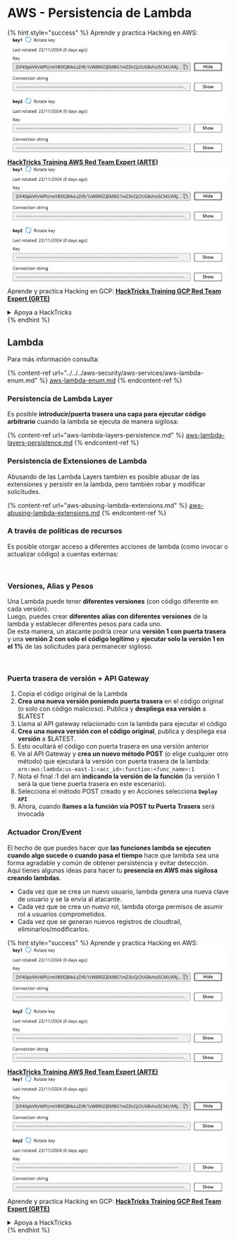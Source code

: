 # AWS - Persistencia de Lambda

{% hint style="success" %}
Aprende y practica Hacking en AWS:<img src="/.gitbook/assets/image.png" alt="" data-size="line">[**HackTricks Training AWS Red Team Expert (ARTE)**](https://training.hacktricks.xyz/courses/arte)<img src="/.gitbook/assets/image.png" alt="" data-size="line">\
Aprende y practica Hacking en GCP: <img src="/.gitbook/assets/image (2).png" alt="" data-size="line">[**HackTricks Training GCP Red Team Expert (GRTE)**<img src="/.gitbook/assets/image (2).png" alt="" data-size="line">](https://training.hacktricks.xyz/courses/grte)

<details>

<summary>Apoya a HackTricks</summary>

* Revisa los [**planes de suscripción**](https://github.com/sponsors/carlospolop)!
* **Únete al** 💬 [**grupo de Discord**](https://discord.gg/hRep4RUj7f) o al [**grupo de telegram**](https://t.me/peass) o **síguenos en** **Twitter** 🐦 [**@hacktricks\_live**](https://twitter.com/hacktricks\_live)**.**
* **Comparte trucos de hacking enviando PRs a los** [**HackTricks**](https://github.com/carlospolop/hacktricks) y [**HackTricks Cloud**](https://github.com/carlospolop/hacktricks-cloud) repos de github.

</details>
{% endhint %}

## Lambda

Para más información consulta:

{% content-ref url="../../../aws-security/aws-services/aws-lambda-enum.md" %}
[aws-lambda-enum.md](../../../aws-security/aws-services/aws-lambda-enum.md)
{% endcontent-ref %}

### Persistencia de Lambda Layer

Es posible **introducir/puerta trasera una capa para ejecutar código arbitrario** cuando la lambda se ejecuta de manera sigilosa:

{% content-ref url="aws-lambda-layers-persistence.md" %}
[aws-lambda-layers-persistence.md](aws-lambda-layers-persistence.md)
{% endcontent-ref %}

### Persistencia de Extensiones de Lambda

Abusando de las Lambda Layers también es posible abusar de las extensiones y persistir en la lambda, pero también robar y modificar solicitudes.

{% content-ref url="aws-abusing-lambda-extensions.md" %}
[aws-abusing-lambda-extensions.md](aws-abusing-lambda-extensions.md)
{% endcontent-ref %}

### A través de políticas de recursos

Es posible otorgar acceso a diferentes acciones de lambda (como invocar o actualizar código) a cuentas externas:

<figure><img src="../../../../.gitbook/assets/image (2) (1) (2) (2).png" alt=""><figcaption></figcaption></figure>

### Versiones, Alias y Pesos

Una Lambda puede tener **diferentes versiones** (con código diferente en cada versión).\
Luego, puedes crear **diferentes alias con diferentes versiones** de la lambda y establecer diferentes pesos para cada uno.\
De esta manera, un atacante podría crear una **versión 1 con puerta trasera** y una **versión 2 con solo el código legítimo** y **ejecutar solo la versión 1 en el 1%** de las solicitudes para permanecer sigiloso.

<figure><img src="../../../../.gitbook/assets/image (2) (2).png" alt=""><figcaption></figcaption></figure>

### Puerta trasera de versión + API Gateway

1. Copia el código original de la Lambda
2. **Crea una nueva versión poniendo puerta trasera** en el código original (o solo con código malicioso). Publica y **despliega esa versión** a $LATEST
1. Llama al API gateway relacionado con la lambda para ejecutar el código
3. **Crea una nueva versión con el código original**, publica y despliega esa **versión** a $LATEST.
1. Esto ocultará el código con puerta trasera en una versión anterior
4. Ve al API Gateway y **crea un nuevo método POST** (o elige cualquier otro método) que ejecutará la versión con puerta trasera de la lambda: `arn:aws:lambda:us-east-1:<acc_id>:function:<func_name>:1`
1. Nota el final :1 del arn **indicando la versión de la función** (la versión 1 será la que tiene puerta trasera en este escenario).
5. Selecciona el método POST creado y en Acciones selecciona **`Deploy API`**
6. Ahora, cuando **llames a la función vía POST tu Puerta Trasera** será invocada

### Actuador Cron/Event

El hecho de que puedes hacer que **las funciones lambda se ejecuten cuando algo sucede o cuando pasa el tiempo** hace que lambda sea una forma agradable y común de obtener persistencia y evitar detección.\
Aquí tienes algunas ideas para hacer tu **presencia en AWS más sigilosa creando lambdas**.

* Cada vez que se crea un nuevo usuario, lambda genera una nueva clave de usuario y se la envía al atacante.
* Cada vez que se crea un nuevo rol, lambda otorga permisos de asumir rol a usuarios comprometidos.
* Cada vez que se generan nuevos registros de cloudtrail, eliminarlos/modificarlos.

{% hint style="success" %}
Aprende y practica Hacking en AWS:<img src="/.gitbook/assets/image.png" alt="" data-size="line">[**HackTricks Training AWS Red Team Expert (ARTE)**](https://training.hacktricks.xyz/courses/arte)<img src="/.gitbook/assets/image.png" alt="" data-size="line">\
Aprende y practica Hacking en GCP: <img src="/.gitbook/assets/image (2).png" alt="" data-size="line">[**HackTricks Training GCP Red Team Expert (GRTE)**<img src="/.gitbook/assets/image (2).png" alt="" data-size="line">](https://training.hacktricks.xyz/courses/grte)

<details>

<summary>Apoya a HackTricks</summary>

* Revisa los [**planes de suscripción**](https://github.com/sponsors/carlospolop)!
* **Únete al** 💬 [**grupo de Discord**](https://discord.gg/hRep4RUj7f) o al [**grupo de telegram**](https://t.me/peass) o **síguenos en** **Twitter** 🐦 [**@hacktricks\_live**](https://twitter.com/hacktricks\_live)**.**
* **Comparte trucos de hacking enviando PRs a los** [**HackTricks**](https://github.com/carlospolop/hacktricks) y [**HackTricks Cloud**](https://github.com/carlospolop/hacktricks-cloud) repos de github.

</details>
{% endhint %}
